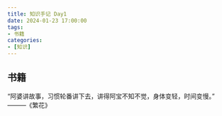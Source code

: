 ```yaml
---
title: 知识手记 Day1
date: 2024-01-23 17:00:00
tags:
- 书籍
categories:
- [知识]
---
```


## 书籍
“阿婆讲故事，习惯轮番讲下去，讲得阿宝不知不觉，身体变轻，时间变慢。”
———《繁花》

